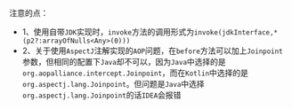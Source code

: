 注意的点：

- 1、使用自带`JDK`实现时，`invoke`方法的调用形式为`invoke(jdkInterface,*(p2?:arrayOfNulls<Any>(0)))`
- 2、关于使用`AspectJ`注解实现的`AOP`问题，在`before`方法可以加上`Joinpoint`参数，但相同的配置下`Java`却不可以，因为`Java`中选择的是`org.aopalliance.intercept.Joinpoint`，而在`Kotlin`中选择的是`org.aspectj.lang.Joinpoint`。但问题是`Java`中选择`org.aspectj.lang.Joinpoint`的话`IDEA`会报错
